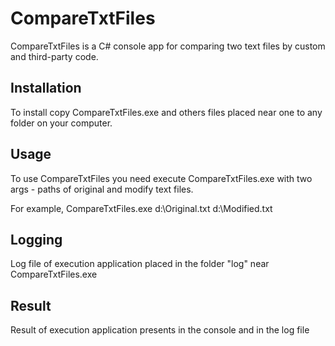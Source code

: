 # CompareTxtFiles
CompareTxtFiles is a C# console app for comparing two text files by custom and third-party code.

## Installation

To install copy CompareTxtFiles.exe and others files placed near one to any folder on your computer.


## Usage

To use CompareTxtFiles you need execute CompareTxtFiles.exe with two args - paths of original 
and modify text files.

For example, CompareTxtFiles.exe d:\Original.txt d:\Modified.txt

## Logging
Log file of execution application placed in the folder "log" near CompareTxtFiles.exe

## Result
Result  of execution application presents in the console and in the log file
```
